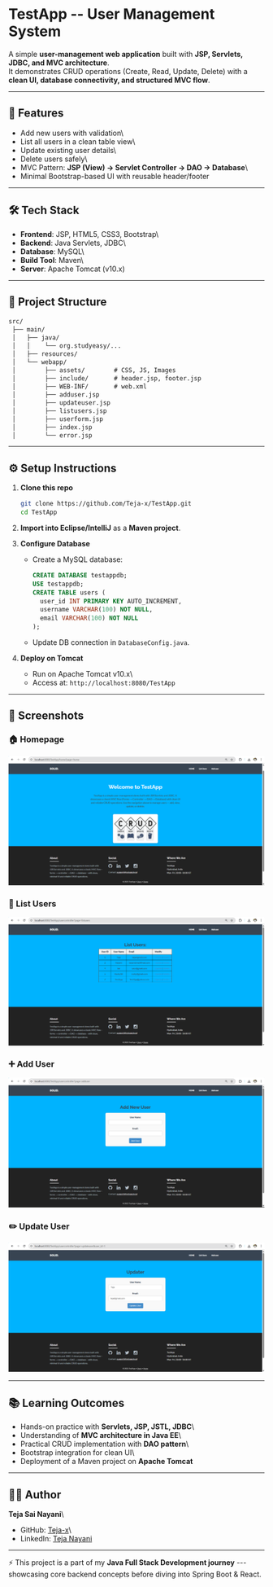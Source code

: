 # TestApp -- User Management System

A simple **user-management web application** built with **JSP, Servlets,
JDBC, and MVC architecture**.\
It demonstrates CRUD operations (Create, Read, Update, Delete) with a
**clean UI, database connectivity, and structured MVC flow**.

------------------------------------------------------------------------

## 🚀 Features

-   Add new users with validation\
-   List all users in a clean table view\
-   Update existing user details\
-   Delete users safely\
-   MVC Pattern: **JSP (View) → Servlet Controller → DAO → Database**\
-   Minimal Bootstrap-based UI with reusable header/footer

------------------------------------------------------------------------

## 🛠️ Tech Stack

-   **Frontend**: JSP, HTML5, CSS3, Bootstrap\
-   **Backend**: Java Servlets, JDBC\
-   **Database**: MySQL\
-   **Build Tool**: Maven\
-   **Server**: Apache Tomcat (v10.x)

------------------------------------------------------------------------

## 📂 Project Structure

    src/
     ├── main/
     │   ├── java/
     │   │    └── org.studyeasy/...
     │   ├── resources/
     │   └── webapp/
     │        ├── assets/        # CSS, JS, Images
     │        ├── include/       # header.jsp, footer.jsp
     │        ├── WEB-INF/       # web.xml
     │        ├── adduser.jsp
     │        ├── updateuser.jsp
     │        ├── listusers.jsp
     │        ├── userform.jsp
     │        ├── index.jsp
     │        └── error.jsp

------------------------------------------------------------------------

## ⚙️ Setup Instructions

1.  **Clone this repo**

    ``` bash
    git clone https://github.com/Teja-x/TestApp.git
    cd TestApp
    ```

2.  **Import into Eclipse/IntelliJ** as a **Maven project**.

3.  **Configure Database**

    -   Create a MySQL database:

        ``` sql
        CREATE DATABASE testappdb;
        USE testappdb;
        CREATE TABLE users (
          user_id INT PRIMARY KEY AUTO_INCREMENT,
          username VARCHAR(100) NOT NULL,
          email VARCHAR(100) NOT NULL
        );
        ```

    -   Update DB connection in `DatabaseConfig.java`.

4.  **Deploy on Tomcat**

    -   Run on Apache Tomcat v10.x\
    -   Access at: `http://localhost:8080/TestApp`

------------------------------------------------------------------------

## 📸 Screenshots

### 🏠 Homepage

![Homepage Screenshot](screenshots/home.png)

### 👥 List Users

![List Users Screenshot](screenshots/list.png)

### ➕ Add User

![Add User Screenshot](screenshots/add.png)

### ✏️ Update User

![Update User Screenshot](screenshots/update.png)

------------------------------------------------------------------------

## 📚 Learning Outcomes

-   Hands-on practice with **Servlets, JSP, JSTL, JDBC**\
-   Understanding of **MVC architecture in Java EE**\
-   Practical CRUD implementation with **DAO pattern**\
-   Bootstrap integration for clean UI\
-   Deployment of a Maven project on **Apache Tomcat**

------------------------------------------------------------------------

## 👨‍💻 Author

**Teja Sai Nayani**\
- GitHub: [Teja-x](https://github.com/Teja-x)\
- LinkedIn: [Teja Nayani](https://www.linkedin.com/in/teja-nayani/)

------------------------------------------------------------------------

⚡ This project is a part of my **Java Full Stack Development journey**
--- showcasing core backend concepts before diving into Spring Boot &
React.
